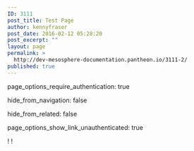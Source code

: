 ```yaml
---
ID: 3111
post_title: Test Page
author: kennyfraser
post_date: 2016-02-12 05:28:20
post_excerpt: ""
layout: page
permalink: >
  http://dev-mesosphere-documentation.pantheon.io/3111-2/
published: true
---
```

page_options_require_authentication: true

hide_from_navigation: false

hide_from_related: false

page_options_show_link_unauthenticated: true

!
!
